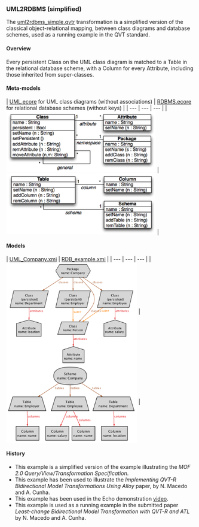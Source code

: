 ### UML2RDBMS (simplified)
The [uml2rdbms_simple.qvtr](uml2rdbms_simple.qvtr) transformation is a simplified version of the classical object-relational mapping, between class diagrams and database schemes, used as a running example in the QVT standard.

#### Overview
Every persistent Class on the UML class diagram is matched to a Table in the relational database scheme, with a Column for every Attribute, including those inherited from super-classes.

#### Meta-models
| [UML.ecore](../../../metamodels/uml2rdbms_simple/UML.ecore) for UML class diagrams (without associations) | [RDBMS.ecore](../../../metamodels/uml2rdbms_simple/RDBMS.ecore) for relational database schemes (without keys) |
| --- | --- | --- |
| <img src="../../../metamodels/uml2rdbms_simple/images/UML_metamodel.png" alt="UML metamodel" width="400px"> | <img src="../../../metamodels/uml2rdbms_simple/images/RDB_metamodel.png" alt="RDBMS metamodel" width="400px"> |

#### Models
| [UML_Company.xmi](../../../models/uml2rdbms_simple/UML_Company.xmi) | [RDB_example.xmi](../../../models/uml2rdbms_simple/RDB_Company.xmi) |
| --- | --- | --- |
| <img src="../../../models/uml2rdbms_simple/images/UML_company.png" alt="UML company" width="350px" align="middle"/> | <img src="../../../models/uml2rdbms_simple/images/RDB_company.png" alt="RDB company" width="350px" align="middle"/> |


#### History
* This example is a simplified version of the example illustrating the *MOF 2.0 Query/View/Transformation Specification*.
* This example has been used to illustrate the *Implementing QVT-R Bidirectional Model Transformations Using Alloy* paper, by N. Macedo and A. Cunha.
* This example has been used in the Echo demonstration [video](vimeo.com/67716977/).
* This example is used as a running example in the submitted paper *Least-change Bidirectional Model Transformation with QVT-R and ATL* by N. Macedo and A. Cunha.
